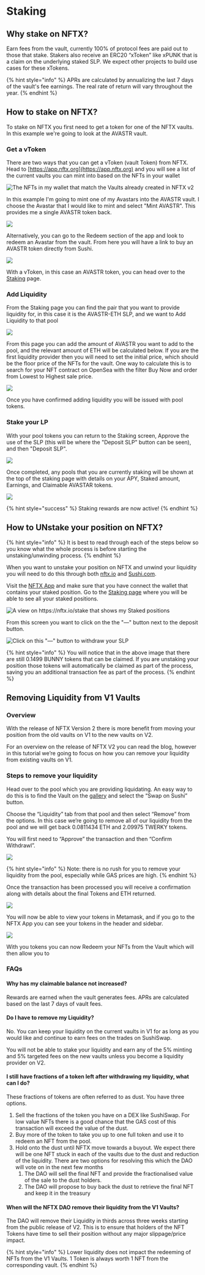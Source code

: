 # Staking

## Why stake on NFTX?

Earn fees from the vault, currently 100% of protocol fees are paid out to those that stake. Stakers also receive an ERC20 “xToken” like xPUNK that is a claim on the underlying staked SLP. We expect other projects to build use cases for these xTokens.

{% hint style="info" %}
APRs are calculated by annualizing the last 7 days of the vault's fee earnings. The real rate of return will vary throughout the year.
{% endhint %}

## How to stake on NFTX?

To stake on NFTX you first need to get a token for one of the NFTX vaults. In this example we're going to look at the AVASTR vault.

### Get a vToken

There are two ways that you can get a vToken \(vault Token\) from NFTX. Head to [https://app.nftx.org](https://app.nftx.org) and you will see a list of the current vaults you can mint into based on the NFTs in your wallet

![The NFTs in my wallet that match the Vaults already created in NFTX v2](../.gitbook/assets/mintable-vaults.jpg)

In this example I'm going to mint one of my Avastars into the AVASTR vault. I choose the Avastar that I would like to mint and select "Mint AVASTR". This provides me a single AVASTR token back.

![](../.gitbook/assets/mint-avastars-for-token.jpg)

Alternatively, you can go to the Redeem section of the app and look to redeem an Avastar from the vault. From here you will have a link to buy an AVASTR token directly from Sushi.

![](../.gitbook/assets/buy-avastar-from-dex.jpg)

With a vToken, in this case an AVASTR token, you can head over to the [Staking](https://v2.nftx.org/staking/) page.

### Add Liquidity

From the Staking page you can find the pair that you want to provide liquidity for, in this case it is the AVASTR-ETH SLP, and we want to Add Liquidity to that pool

![](../.gitbook/assets/image%20%2811%29.png)

From this page you can add the amount of AVASTR you want to add to the pool, and the relevant amount of ETH will be calculated below. If you are the first liquidity provider then you will need to set the initial price, which should be the floor price of the NFTs for the vault. One way to calculate this is to search for your NFT contract on OpenSea with the filter Buy Now and order from Lowest to Highest sale price.

![](../.gitbook/assets/image%20%2813%29.png)

Once you have confirmed adding liquidity you will be issued with pool tokens.

### Stake your LP

With your pool tokens you can return to the Staking screen, Approve the use of the SLP \(this will be where the "Deposit SLP" button can be seen\), and then "Deposit SLP".

![](../.gitbook/assets/image%20%2812%29.png)

Once completed, any pools that you are currently staking will be shown at the top of the staking page with details on your APY, Staked amount, Earnings, and Claimable AVASTAR tokens.

![](../.gitbook/assets/image%20%2810%29.png)

{% hint style="success" %}
Staking rewards are now active!
{% endhint %}

## How to UNstake your position on NFTX?

{% hint style="info" %}
It is best to read through each of the steps below so you know what the whole process is before starting the unstaking/unwinding process.
{% endhint %}

When you want to unstake your position on NFTX and unwind your liquidity you will need to do this through both [nftx.io](https://nftx.io) and [Sushi.com](https://Sushi.com).

Visit the [NFTX App](https://nftx.io) and make sure that you have connect the wallet that contains your staked position. Go to the [Staking page](https://nftx.io/stake/) where you will be able to see all your staked positions.

![A view on https://nftx.io/stake that shows my Staked positions](../.gitbook/assets/screenshot-2021-09-23-at-15.15.22.jpg)

From this screen you want to click on the the "—" button next to the deposit button.

![Click on this &quot;&#x2014;&quot; button to withdraw your SLP](../.gitbook/assets/screenshot-2021-09-23-at-15.16.45.png)

{% hint style="info" %}
You will notice that in the above image that there are still 0.1499 BUNNY tokens that can be claimed. If you are unstaking your position those tokens will automatically be claimed as part of the process, saving you an additional transaction fee as part of the process.
{% endhint %}



## Removing Liquidity from V1 Vaults <a id="docs-internal-guid-227675f5-7fff-e5b1-c52b-9d3c69bb7b2e"></a>

### Overview

With the release of NFTX Version 2 there is more benefit from moving your position from the old vaults on V1 to the new vaults on V2.

For an overview on the release of NFTX V2 you can read the blog, however in this tutorial we’re going to focus on how you can remove your liquidity from existing vaults on V1.

### Steps to remove your liquidity

Head over to the pool which you are providing liquidating. An easy way to do this is to find the Vault on the [gallery](https://gallery.nftx.org) and select the “Swap on Sushi” button.

Choose the “Liquidity” tab from that pool and then select “Remove” from the options. In this case we’re going to remove all of our liquidity from the pool and we will get back 0.0811434 ETH and 2.09975 TWERKY tokens.

You will first need to “Approve” the transaction and then “Confirm Withdrawl”.

![](https://lh5.googleusercontent.com/UtVb7DxosPHqg3xGk-U8l7D5JHWBn4wJ_91sONewx6uR9ZdDLxBBifxM87JxfoWwpt2F4oNL4qFuy692uNzXDXQMVR9omEGkceWlbC6fcnz132BMAoKMxbeWJwr0qfMbiem0h6PH)

{% hint style="info" %}
Note: there is no rush for you to remove your liquidity from the pool, especially while GAS prices are high.
{% endhint %}

Once the transaction has been processed you will receive a confirmation along with details about the final Tokens and ETH returned.

![](https://lh5.googleusercontent.com/vbZxAEl2uujYEo17DPN-3ByK4pU-PSfT8XZyJAQmauL8ejnb9gQJFzGrCs-7fYsJ1nQbFSI83N6ZN_cmrp_2RPuWDnXJfIebHnBIW8wRVnWl7LMloC2HTdO15YwPsRm7tW1Dz8uv)

You will now be able to view your tokens in Metamask, and if you go to the NFTX App you can see your tokens in the header and sidebar.

![](https://lh6.googleusercontent.com/Il6GjVs7IuJRVuG-H7Eyz2ArG9iq5XSmfjyYMzuJd9p20TTDTZbhDYOoliyrFm0UP3_9yYmIz9VF_OkMfNJTA2JXmI7fye7FrhUh1xMK02DgvtabH9rV7q3bUM9D5bnhB37s1buv)

With you tokens you can now Redeem your NFTs from the Vault which will then allow you to

### FAQs

#### Why has my claimable balance not increased?

Rewards are earned when the vault generates fees. APRs are calculated based on the last 7 days of vault fees.

#### Do I have to remove my Liquidity?

No. You can keep your liquidity on the current vaults in V1 for as long as you would like and continue to earn fees on the trades on SushiSwap.

You will not be able to stake your liquidity and earn any of the 5% minting and 5% targeted fees on the new vaults unless you become a liquidity provider on V2.

#### I still have fractions of a token left after withdrawing my liquidity, what can I do?

These fractions of tokens are often referred to as dust. You have three options.

1. Sell the fractions of the token you have on a DEX like SushiSwap.  For low value NFTs there is a good chance that the GAS cost of this transaction will exceed the value of the dust.
2. Buy more of the token to take you up to one full token and use it to redeem an NFT from the pool.
3. Hold onto the dust until NFTX move towards a buyout. We expect there will be one NFT stuck in each of the vaults due to the dust and reduction of the liquidity. There are two options for resolving this which the DAO will vote on in the next few months
   1. The DAO will sell the final NFT and provide the fractionalised value of the sale to the dust holders.
   2. The DAO will propose to buy back the dust to retrieve the final NFT and keep it in the treasury

#### When will the NFTX DAO remove their liquidity from the V1 Vaults?

The DAO will remove their Liquidity in thirds across three weeks starting from the public release of V2. This is to ensure that holders of the NFT Tokens have time to sell their position without any major slippage/price impact.

{% hint style="info" %}
Lower liquidity does not impact the redeeming of NFTs from the V1 Vaults. 1 Token is always worth 1 NFT from the corresponding vault.
{% endhint %}

